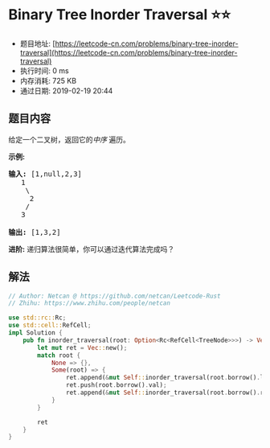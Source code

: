 # Binary Tree Inorder Traversal :star::star:
- 题目地址: [https://leetcode-cn.com/problems/binary-tree-inorder-traversal](https://leetcode-cn.com/problems/binary-tree-inorder-traversal)
- 执行时间: 0 ms 
- 内存消耗: 725 KB
- 通过日期: 2019-02-19 20:44

## 题目内容
<p>给定一个二叉树，返回它的<em>中序 </em>遍历。</p>

<p><strong>示例:</strong></p>

<pre><strong>输入:</strong> [1,null,2,3]
   1
    \
     2
    /
   3

<strong>输出:</strong> [1,3,2]</pre>

<p><strong>进阶:</strong> 递归算法很简单，你可以通过迭代算法完成吗？</p>


## 解法
```rust
// Author: Netcan @ https://github.com/netcan/Leetcode-Rust
// Zhihu: https://www.zhihu.com/people/netcan

use std::rc::Rc;
use std::cell::RefCell;
impl Solution {
    pub fn inorder_traversal(root: Option<Rc<RefCell<TreeNode>>>) -> Vec<i32> {
        let mut ret = Vec::new();
        match root {
            None => {},
            Some(root) => {
                ret.append(&mut Self::inorder_traversal(root.borrow().left.clone()));
                ret.push(root.borrow().val);
                ret.append(&mut Self::inorder_traversal(root.borrow().right.clone()));
            }
        }

        ret
    }
}


```
